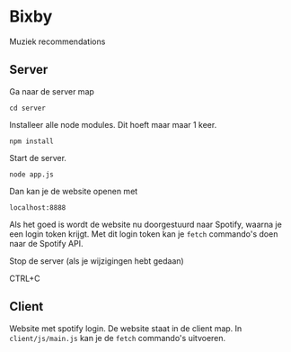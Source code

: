 # Bixby

Muziek recommendations

## Server

Ga naar de server map

`cd server`

Installeer alle node modules. Dit hoeft maar maar 1 keer.

`npm install`

Start de server.  

`node app.js`

Dan kan je de website openen met

`localhost:8888`

Als het goed is wordt de website nu doorgestuurd naar Spotify, waarna je een login token krijgt.
Met dit login token kan je `fetch` commando's doen naar de Spotify API.

Stop de server (als je wijzigingen hebt gedaan)

CTRL+C

## Client

Website met spotify login. De website staat in de client map. In `client/js/main.js` kan je de `fetch` commando's uitvoeren.